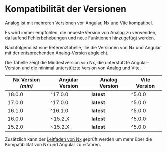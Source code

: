 # Kompatibilität der Versionen

Analog ist mit mehreren Versionen von Angular, Nx und Vite kompatibel.

Es wird immer empfohlen, die neueste Version von Analog zu verwenden, da laufend Fehlerbehebungen und neue Funktionen hinzugefügt werden.

Nachfolgend ist eine Referenztabelle, die die Versionen von Nx und Angular mit der entsprechenden Analog-Version abgleicht.

Die Tabelle zeigt die Mindestversion von Nx, die unterstützte Angular-Version und die minimal unterstützte Version von Analog und Vite.

| Nx Version _(min)_ | Angular Version | Analog Version | Vite Version |
| ------------------ | --------------- | -------------- | ------------ |
| 18.0.0             | ^17.0.0         | **latest**     | ^5.0.0       |
| 17.0.0             | ^17.0.0         | **latest**     | ^5.0.0       |
| 16.1.0             | ^16.1.0         | **latest**     | ^5.0.0       |
| 16.0.0             | ~15.2.X         | **latest**     | ^5.0.0       |
| 15.2.0             | ~15.2.X         | **latest**     | ^5.0.0       |

Zusätzlich kann der [Leitfaden von Nx](https://nx.dev/packages/angular/documents/angular-nx-version-matrix) geprüft werden
um mehr über die Kompatibilität von Nx und Angular zu erfahren.
